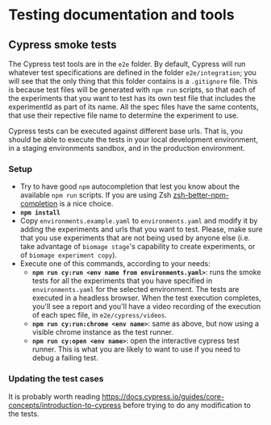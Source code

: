 
# Testing documentation and tools

## Cypress smoke tests

The Cypress test tools are in the `e2e` folder. By default, Cypress will run whatever
test specifications are defined in the folder `e2e/integration`; you will see that the only
thing that this folder contains is a `.gitignore` file. This is because test files will
be generated with `npm run` scripts, so that each of the experiments that you want to
test has its own test file that includes the experimentId as part of its name. All the
spec files have the same contents, that use their repective file name to determine the
experiment to use.

Cypress tests can be executed against different base urls. That is, you should be able to
execute the tests in your local development environment, in a staging environments sandbox,
and in the production environment.

### Setup

* Try to have good `npm` autocompletion that lest you know about the available `npm run`
  scripts. If you are using Zsh
  [zsh-better-npm-completion](https://github.com/lukechilds/zsh-better-npm-completion)
  is a nice choice.
* **`npm install`**
* Copy `environments.example.yaml` to `environments.yaml` and modify it by adding the
  experiments and urls that you want to test. Please, make sure that you use experiments
  that are not being used by anyone else (i.e. take advantage of `biomage stage`'s
  capability to create experiments, or of `biomage experiment copy`).
* Execute one of this commands, according to your needs:
  * **`npm run cy:run <env name from environments.yaml>`**: runs the smoke tests for all
    the experiments that you have specified in `environments.yaml` for the
    selected environment. The tests are executed in a headless browser. When the test
    execution completes, you'll see a report and you'll have a video recording of
    the execution of each spec file, in `e2e/cypress/videos`.
  * **`npm run cy:run:chrome <env name>`**: same as above, but now using a visible chrome
    instance as the test runner.
  * **`npm run cy:open <env name>`**: open the interactive cypress test runner. This is
    what you are likely to want to use if you need to debug a failing test.

### Updating the test cases

It is probably worth reading
https://docs.cypress.io/guides/core-concepts/introduction-to-cypress
before trying to do any modification to the tests.
